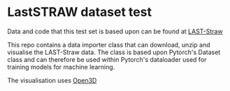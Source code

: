 # LastSTRAW dataset test

Data and code that this test set is based upon can be found at [LAST-Straw](https://lcas.github.io/LAST-Straw/)

This repo contains a data importer class that can download, unzip and visualise the LAST-Straw data. The class is based upon Pytorch's Dataset class and can therefore be used within Pytorch's dataloader used for training models for machine learning.

The visualisation uses [Open3D](https://www.open3d.org/) 
